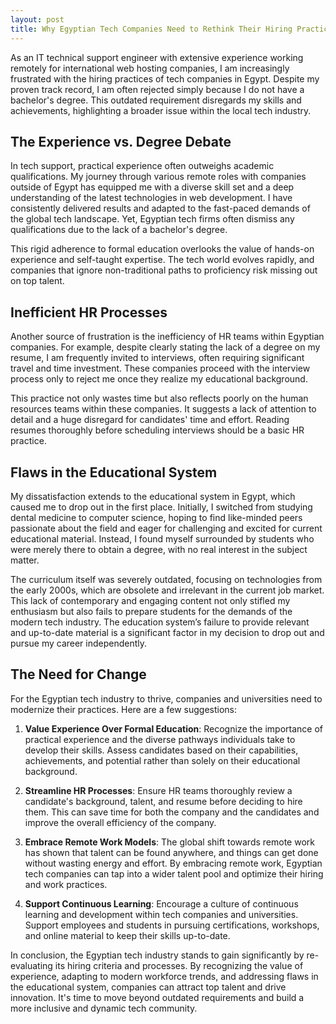 ```yaml
---
layout: post
title: Why Egyptian Tech Companies Need to Rethink Their Hiring Practices
---
```


As an IT technical support engineer with extensive experience working remotely for international web hosting companies, I am increasingly frustrated with the hiring practices of tech companies in Egypt. Despite my proven track record, I am often rejected simply because I do not have a bachelor's degree. This outdated requirement disregards my skills and achievements, highlighting a broader issue within the local tech industry.

## The Experience vs. Degree Debate

In tech support, practical experience often outweighs academic qualifications. My journey through various remote roles with companies outside of Egypt has equipped me with a diverse skill set and a deep understanding of the latest technologies in web development. I have consistently delivered results and adapted to the fast-paced demands of the global tech landscape. Yet, Egyptian tech firms often dismiss any qualifications due to the lack of a bachelor's degree.

This rigid adherence to formal education overlooks the value of hands-on experience and self-taught expertise. The tech world evolves rapidly, and companies that ignore non-traditional paths to proficiency risk missing out on top talent.

## Inefficient HR Processes

Another source of frustration is the inefficiency of HR teams within Egyptian companies. For example, despite clearly stating the lack of a degree on my resume, I am frequently invited to interviews, often requiring significant travel and time investment. These companies proceed with the interview process only to reject me once they realize my educational background.

This practice not only wastes time but also reflects poorly on the human resources teams within these companies. It suggests a lack of attention to detail and a huge disregard for candidates' time and effort. Reading resumes thoroughly before scheduling interviews should be a basic HR practice.

## Flaws in the Educational System

My dissatisfaction extends to the educational system in Egypt, which caused me to drop out in the first place. Initially, I switched from studying dental medicine to computer science, hoping to find like-minded peers passionate about the field and eager for challenging and excited for current educational material. Instead, I found myself surrounded by students who were merely there to obtain a degree, with no real interest in the subject matter.

The curriculum itself was severely outdated, focusing on technologies from the early 2000s, which are obsolete and irrelevant in the current job market. This lack of contemporary and engaging content not only stifled my enthusiasm but also fails to prepare students for the demands of the modern tech industry. The education system’s failure to provide relevant and up-to-date material is a significant factor in my decision to drop out and pursue my career independently.

## The Need for Change

For the Egyptian tech industry to thrive, companies and universities need to modernize their practices. Here are a few suggestions:

1. **Value Experience Over Formal Education**: Recognize the importance of practical experience and the diverse pathways individuals take to develop their skills. Assess candidates based on their capabilities, achievements, and potential rather than solely on their educational background.

2. **Streamline HR Processes**: Ensure HR teams thoroughly review a candidate's background, talent, and resume before deciding to hire them. This can save time for both the company and the candidates and improve the overall efficiency of the company.

3. **Embrace Remote Work Models**: The global shift towards remote work has shown that talent can be found anywhere, and things can get done without wasting energy and effort. By embracing remote work, Egyptian tech companies can tap into a wider talent pool and optimize their hiring and work practices.

4. **Support Continuous Learning**: Encourage a culture of continuous learning and development within tech companies and universities. Support employees and students in pursuing certifications, workshops, and online material to keep their skills up-to-date.

In conclusion, the Egyptian tech industry stands to gain significantly by re-evaluating its hiring criteria and processes. By recognizing the value of experience, adapting to modern workforce trends, and addressing flaws in the educational system, companies can attract top talent and drive innovation. It's time to move beyond outdated requirements and build a more inclusive and dynamic tech community.
